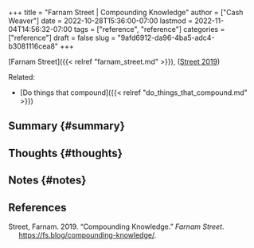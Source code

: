 +++
title = "Farnam Street | Compounding Knowledge"
author = ["Cash Weaver"]
date = 2022-10-28T15:36:00-07:00
lastmod = 2022-11-04T14:56:32-07:00
tags = ["reference", "reference"]
categories = ["reference"]
draft = false
slug = "9afd6912-da96-4ba5-adc4-b3081116cea8"
+++

[Farnam Street]({{< relref "farnam_street.md" >}}), (<a href="#citeproc_bib_item_1">Street 2019</a>)

Related:

-   [Do things that compound]({{< relref "do_things_that_compound.md" >}})


## Summary {#summary}


## Thoughts {#thoughts}


## Notes {#notes}

## References

<style>.csl-entry{text-indent: -1.5em; margin-left: 1.5em;}</style><div class="csl-bib-body">
  <div class="csl-entry"><a id="citeproc_bib_item_1"></a>Street, Farnam. 2019. “Compounding Knowledge.” <i>Farnam Street</i>. <a href="https://fs.blog/compounding-knowledge/">https://fs.blog/compounding-knowledge/</a>.</div>
</div>
